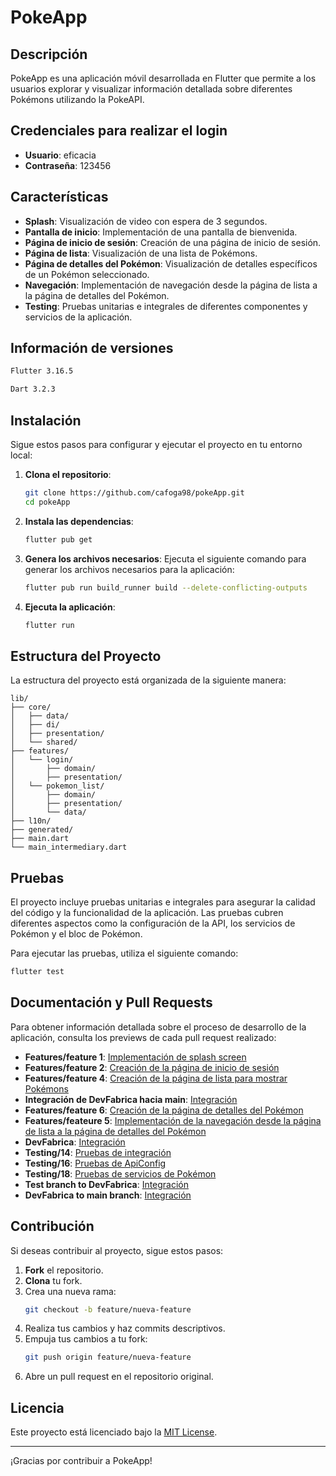 # PokeApp

## Descripción
PokeApp es una aplicación móvil desarrollada en Flutter que permite a los usuarios explorar y visualizar información detallada sobre diferentes Pokémons utilizando la PokeAPI. 

## Credenciales para realizar el login
- **Usuario**: eficacia
- **Contraseña**: 123456

## Características
- **Splash**: Visualización de video con espera de 3 segundos.
- **Pantalla de inicio**: Implementación de una pantalla de bienvenida.
- **Página de inicio de sesión**: Creación de una página de inicio de sesión.
- **Página de lista**: Visualización de una lista de Pokémons.
- **Página de detalles del Pokémon**: Visualización de detalles específicos de un Pokémon seleccionado.
- **Navegación**: Implementación de navegación desde la página de lista a la página de detalles del Pokémon.
- **Testing**: Pruebas unitarias e integrales de diferentes componentes y servicios de la aplicación.

## Información de versiones

```bash
Flutter 3.16.5

Dart 3.2.3
```
## Instalación
Sigue estos pasos para configurar y ejecutar el proyecto en tu entorno local:

1. **Clona el repositorio**:
   ```bash
   git clone https://github.com/cafoga98/pokeApp.git
   cd pokeApp
   ```

2. **Instala las dependencias**:
   ```bash
   flutter pub get
   ```

3. **Genera los archivos necesarios**:
   Ejecuta el siguiente comando para generar los archivos necesarios para la aplicación:
   ```bash
   flutter pub run build_runner build --delete-conflicting-outputs
   ```

4. **Ejecuta la aplicación**:
   ```bash
   flutter run
   ```

## Estructura del Proyecto
La estructura del proyecto está organizada de la siguiente manera:

```
lib/
├── core/
│   ├── data/
│   ├── di/
│   ├── presentation/
│   └── shared/
├── features/
│   └── login/
│       ├── domain/
│       ├── presentation/
│   └── pokemon_list/
│       ├── domain/
│       ├── presentation/
│       └── data/
├── l10n/
├── generated/
├── main.dart
└── main_intermediary.dart
```

## Pruebas
El proyecto incluye pruebas unitarias e integrales para asegurar la calidad del código y la funcionalidad de la aplicación. Las pruebas cubren diferentes aspectos como la configuración de la API, los servicios de Pokémon y el bloc de Pokémon.

Para ejecutar las pruebas, utiliza el siguiente comando:
```bash
flutter test
```

## Documentación y Pull Requests
Para obtener información detallada sobre el proceso de desarrollo de la aplicación, consulta los previews de cada pull request realizado:

- **Features/feature 1**: [Implementación de splash screen](https://github.com/cafoga98/pokeApp/pull/7)
- **Features/feature 2**: [Creación de la página de inicio de sesión](https://github.com/cafoga98/pokeApp/pull/8)
- **Features/feature 4**: [Creación de la página de lista para mostrar Pokémons](https://github.com/cafoga98/pokeApp/pull/9)
- **Integración de DevFabrica hacia main**: [Integración](https://github.com/cafoga98/pokeApp/pull/10)
- **Features/feature 6**: [Creación de la página de detalles del Pokémon](https://github.com/cafoga98/pokeApp/pull/11)
- **Features/feateure 5**: [Implementación de la navegación desde la página de lista a la página de detalles del Pokémon](https://github.com/cafoga98/pokeApp/pull/12)
- **DevFabrica**: [Integración](https://github.com/cafoga98/pokeApp/pull/13)
- **Testing/14**: [Pruebas de integración](https://github.com/cafoga98/pokeApp/pull/15)
- **Testing/16**: [Pruebas de ApiConfig](https://github.com/cafoga98/pokeApp/pull/17)
- **Testing/18**: [Pruebas de servicios de Pokémon](https://github.com/cafoga98/pokeApp/pull/19)
- **Test branch to DevFabrica**: [Integración](https://github.com/cafoga98/pokeApp/pull/20)
- **DevFabrica to main branch**: [Integración](https://github.com/cafoga98/pokeApp/pull/21)

## Contribución
Si deseas contribuir al proyecto, sigue estos pasos:

1. **Fork** el repositorio.
2. **Clona** tu fork.
3. Crea una nueva rama:
   ```bash
   git checkout -b feature/nueva-feature
   ```
4. Realiza tus cambios y haz commits descriptivos.
5. Empuja tus cambios a tu fork:
   ```bash
   git push origin feature/nueva-feature
   ```
6. Abre un pull request en el repositorio original.

## Licencia
Este proyecto está licenciado bajo la [MIT License](LICENSE).

---

¡Gracias por contribuir a PokeApp!
